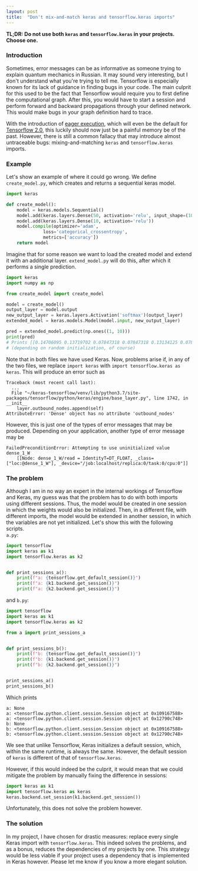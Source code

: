```yaml
---
layout: post
title:  "Don't mix-and-match keras and tensorflow.keras imports"
---
```

**TL;DR: Do not use both `keras` and `tensorflow.keras` in your projects. Choose one.**

### Introduction
Sometimes, error messages can be as informative as someone trying to explain quantum mechanics in Russian.
It may sound very interesting, but I don't understand what you're trying to tell me.
Tensorflow is especially known for its lack of guidance in finding bugs in your code.
The main culprit for this used to be the fact that Tensorflow would require you to first define the computational graph.
After this, you would have to start a session and perform forward and backward propagations through your defined network.
This would make bugs in your graph definition hard to trace.

With the introduction of [eager execution](https://www.tensorflow.org/guide/eager), which will even be the default for [Tensorflow 2.0](https://www.tensorflow.org/beta/guide/eager), this luckily should now just be a painful memory be of the past.
However, there is still a common fallacy that may introduce almost untraceable bugs: mixing-and-matching `keras` and `tensorflow.keras` imports.

### Example
Let's show an example of where it could go wrong.
We define `create_model.py`, which creates and returns a sequential keras model.
```python
import keras

def create_model():
    model = keras.models.Sequential()
    model.add(keras.layers.Dense(50, activation='relu', input_shape=(10,)))
    model.add(keras.layers.Dense(10, activation='relu'))
    model.compile(optimizer='adam',
              loss='categorical_crossentropy',
              metrics=['accuracy'])
    return model
```

Imagine that for some reason we want to load the created model and extend it with an additional layer.
`extend_model.py` will do this, after which it performs a single prediction.
```python
import keras
import numpy as np

from create_model import create_model

model = create_model()
output_layer = model.output
new_output_layer = keras.layers.Activation('softmax')(output_layer)
extended_model = keras.models.Model(model.input, new_output_layer)

pred = extended_model.predict(np.ones((1, 10)))
print(pred)
# Prints [[0.14706095 0.13719702 0.07847318 0.07847318 0.13134125 0.07847318 0.11356177 0.07847318 0.07847318 0.07847318]]
# (depending on random initialization, of course)
```

Note that in both files we have used Keras. Now, problems arise if, in any of the two files, we replace `import keras` with `import tensorflow.keras as keras`. This will produce an error such as
```
Traceback (most recent call last):
  ...
  File "~/keras-tensorflow/venv/lib/python3.7/site-packages/tensorflow/python/keras/engine/base_layer.py", line 1742, in __init__
    layer.outbound_nodes.append(self)
AttributeError: 'Dense' object has no attribute 'outbound_nodes'
```
However, this is just one of the types of error messages that may be produced.
Depending on your application, another type of error message may be
```
FailedPreconditionError: Attempting to use uninitialized value dense_1_W
	[[Node: dense_1_W/read = IdentityT=DT_FLOAT, _class=["loc:@dense_1_W"], _device="/job:localhost/replica:0/task:0/cpu:0"]]
```

### The problem
Although I am in no way an expert in the internal workings of Tensorflow and Keras, my guess was that the problem has to do with both imports using different sessions.
Thus, the model would be created in one session in which the weights would also be initialized. Then, in a different file, with different imports, the model would be extended in another session, in which the variables are not yet initialized. 
Let's show this with the following scripts.  
`a.py`:
```python
import tensorflow
import keras as k1
import tensorflow.keras as k2


def print_sessions_a():
    print(f"a: {tensorflow.get_default_session()}")
    print(f"a: {k1.backend.get_session()}")
    print(f"a: {k2.backend.get_session()}")
```
and `b.py`:
```python
import tensorflow
import keras as k1
import tensorflow.keras as k2

from a import print_sessions_a


def print_sessions_b():
    print(f"b: {tensorflow.get_default_session()}")
    print(f"b: {k1.backend.get_session()}")
    print(f"b: {k2.backend.get_session()}")


print_sessions_a()
print_sessions_b()
```
Which prints
```
a: None
a: <tensorflow.python.client.session.Session object at 0x109167588>
a: <tensorflow.python.client.session.Session object at 0x12790c748>
b: None
b: <tensorflow.python.client.session.Session object at 0x109167588>
b: <tensorflow.python.client.session.Session object at 0x12790c748>
```
We see that unlike Tensorflow, Keras initializes a default session, which, within the same runtime, is always the same. However, the default session of `keras` is different of that of `tensorflow.keras`.

However, if this would indeed be the culprit, it would mean that we could mitigate the problem by manually fixing the difference in sessions:
```python
import keras as k1
import tensorflow.keras as keras
keras.backend.set_session(k1.backend.get_session())
```
Unfortunately, this does not solve the problem however.

### The solution
In my project, I have chosen for drastic measures: replace every single Keras import with `tensorflow.keras`.
This indeed solves the problems, and as a bonus, reduces the dependencies of my projects by one.
This strategy would be less viable if your project uses a dependency that is implemented in Keras however.
Please let me know if you know a more elegant solution.
